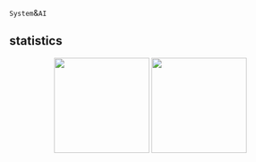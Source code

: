 
`System`&`AI`

## statistics

<div align="center">
<span>  </span>
<img height="170px" src="https://github-readme-stats.vercel.app/api?username=wihn2021&count_private=true" /><span>  </span><img height="170px" src="https://github-readme-stats.vercel.app/api/top-langs/?username=wihn2021" />
<span>  </span>
</div>
<!---
wihn2021/wihn2021 is a ✨ special ✨ repository because its `README.md` (this file) appears on your GitHub profile.
You can click the Preview link to take a look at your changes.
--->

